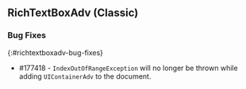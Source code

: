## RichTextBoxAdv (Classic)

### Bug Fixes
{:#richtextboxadv-bug-fixes}
* \#177418 - `IndexOutOfRangeException` will no longer be thrown while adding `UIContainerAdv` to the document.